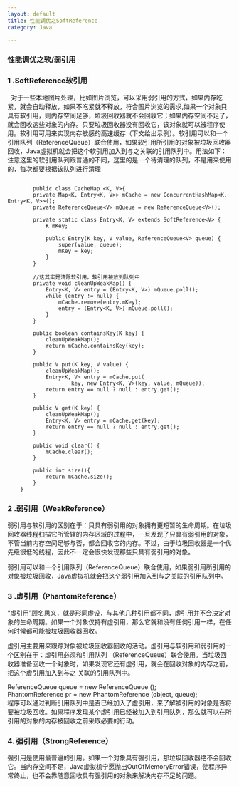 ```yaml
---
layout: default
title: 性能调优之SoftReference
category: Java

---
```


### 性能调优之软/弱引用

### 1 .SoftReference软引用

  对于一些本地图片处理，比如图片浏览，可以采用弱引用的方式，如果内存吃紧，就会自动释放，如果不吃紧就不释放，符合图片浏览的需求,如果一个对象只具有软引用，则内存空间足够，垃圾回收器就不会回收它；如果内存空间不足了，就会回收这些对象的内存。只要垃圾回收器没有回收它，该对象就可以被程序使用。软引用可用来实现内存敏感的高速缓存（下文给出示例）。软引用可以和一个引用队列（ReferenceQueue）联合使用，如果软引用所引用的对象被垃圾回收器回收，Java虚拟机就会把这个软引用加入到与之关联的引用队列中。用法如下：注意这里的软引用队列跟普通的不同，这里的是一个待清理的队列，不是用来使用的，每次都要根据该队列进行清理
  
```

	    public class CacheMap <K, V>{
		private Map<K, Entry<K, V>> mCache = new ConcurrentHashMap<K, Entry<K, V>>();
		private ReferenceQueue<V> mQueue = new ReferenceQueue<V>();
		
		private static class Entry<K, V> extends SoftReference<V> {
			K mKey;
			
			public Entry(K key, V value, ReferenceQueue<V> queue) {
				super(value, queue);
				mKey = key;
			}
		}
		
		//这其实是清除软引用，软引用被放到队列中
		private void cleanUpWeakMap() {
	        Entry<K, V> entry = (Entry<K, V>) mQueue.poll();
	        while (entry != null) {
	        	mCache.remove(entry.mKey);
	            entry = (Entry<K, V>) mQueue.poll();
	        }
	    }
	
	    public boolean containsKey(K key) {
	        cleanUpWeakMap();
	        return mCache.containsKey(key);
	    }
	
	    public V put(K key, V value) {
	        cleanUpWeakMap();
	        Entry<K, V> entry = mCache.put(
	                key, new Entry<K, V>(key, value, mQueue));
	        return entry == null ? null : entry.get();
	    }
	
	    public V get(K key) {
	        cleanUpWeakMap();
	        Entry<K, V> entry = mCache.get(key);
	        return entry == null ? null : entry.get();
	    }
	
	    public void clear() {
	        mCache.clear();
	    }
	    
	    public int size(){
	    	return mCache.size();
	    }
	}

```
### 2 .弱引用（WeakReference）

弱引用与软引用的区别在于：只具有弱引用的对象拥有更短暂的生命周期。在垃圾回收器线程扫描它所管辖的内存区域的过程中，一旦发现了只具有弱引用的对象，不管当前内存空间足够与否，都会回收它的内存。不过，由于垃圾回收器是一个优先级很低的线程，因此不一定会很快发现那些只具有弱引用的对象。

弱引用可以和一个引用队列（ReferenceQueue）联合使用，如果弱引用所引用的对象被垃圾回收，Java虚拟机就会把这个弱引用加入到与之关联的引用队列中。
### 3 .虚引用（PhantomReference）

“虚引用”顾名思义，就是形同虚设，与其他几种引用都不同，虚引用并不会决定对象的生命周期。如果一个对象仅持有虚引用，那么它就和没有任何引用一样，在任何时候都可能被垃圾回收器回收。

虚引用主要用来跟踪对象被垃圾回收器回收的活动。虚引用与软引用和弱引用的一个区别在于：虚引用必须和引用队列 （ReferenceQueue）联合使用。当垃圾回收器准备回收一个对象时，如果发现它还有虚引用，就会在回收对象的内存之前，把这个虚引用加入到与之 关联的引用队列中。

ReferenceQueue queue = new ReferenceQueue ();  
PhantomReference pr = new PhantomReference (object, queue);  
程序可以通过判断引用队列中是否已经加入了虚引用，来了解被引用的对象是否将要被垃圾回收。如果程序发现某个虚引用已经被加入到引用队列，那么就可以在所引用的对象的内存被回收之前采取必要的行动。
### 4. 强引用（StrongReference）

强引用是使用最普遍的引用。如果一个对象具有强引用，那垃圾回收器绝不会回收它。当内存空间不足，Java虚拟机宁愿抛出OutOfMemoryError错误，使程序异常终止，也不会靠随意回收具有强引用的对象来解决内存不足的问题。